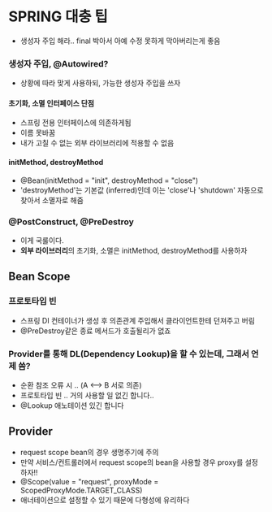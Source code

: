 # SPRING 대충 팁
- 생성자 주입 해라.. final 박아서 아예 수정 못하게 막아버리는게 좋음

### 생성자 주입, @Autowired?
- 상황에 따라 맞게 사용하되, 가능한 생성자 주입을 쓰자


#### 초기화, 소멸 인터페이스 단점
- 스프링 전용 인터페이스에 의존하게됨
- 이름 못바꿈 
- 내가 고칠 수 없는 외부 라이브러리에 적용할 수 없음

#### initMethod, destroyMethod
- @Bean(initMethod = "init", destroyMethod = "close")
- 'destroyMethod'는 기본값 (inferred)인데 이는 'close'나 'shutdown' 자동으로 찾아서 소멸자로 해줌

### @PostConstruct, @PreDestroy
- 이게 국룰이다.
- **외부 라이브러리**의 초기화, 소멸은 initMethod, destroyMethod를 사용하자



## Bean Scope

### 프로토타입 빈
- 스프링 DI 컨테이너가 생성 후 의존관계 주입해서 클라이언트한테 던져주고 버림
- @PreDestroy같은 종료 메서드가 호출될리가 없죠

### Provider를 통해 DL(Dependency Lookup)을 할 수 있는데, 그래서 언제 씀?
- 순환 참조 오류 시 .. (A <--> B 서로 의존)
- 프로토타입 빈 .. 거의 사용할 일 없긴 합니다..
- @Lookup 애노테이션 있긴 합니다

## Provider

- request scope bean의 경우 생명주기에 주의
- 만약 서비스/컨트롤러에서 request scope의 bean을 사용할 경우 proxy를 설정하자!!
- @Scope(value = "request", proxyMode = ScopedProxyMode.TARGET_CLASS)
- 애너테이션으로 설정할 수 있기 때문에 다형성에 유리하다